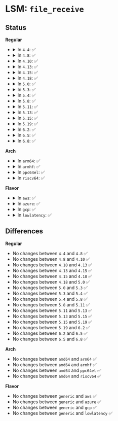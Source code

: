 # LSM: <code>file_receive</code>

## Status
<b>Regular</b>
<ul>
<li>
<details>
<summary>In <code>4.4</code>: ✅</summary>

```c
int security_file_receive(struct file *file);
```
</details>
</li>
<li>
<details>
<summary>In <code>4.8</code>: ✅</summary>

```c
int security_file_receive(struct file *file);
```
</details>
</li>
<li>
<details>
<summary>In <code>4.10</code>: ✅</summary>

```c
int security_file_receive(struct file *file);
```
</details>
</li>
<li>
<details>
<summary>In <code>4.13</code>: ✅</summary>

```c
int security_file_receive(struct file *file);
```
</details>
</li>
<li>
<details>
<summary>In <code>4.15</code>: ✅</summary>

```c
int security_file_receive(struct file *file);
```
</details>
</li>
<li>
<details>
<summary>In <code>4.18</code>: ✅</summary>

```c
int security_file_receive(struct file *file);
```
</details>
</li>
<li>
<details>
<summary>In <code>5.0</code>: ✅</summary>

```c
int security_file_receive(struct file *file);
```
</details>
</li>
<li>
<details>
<summary>In <code>5.3</code>: ✅</summary>

```c
int security_file_receive(struct file *file);
```
</details>
</li>
<li>
<details>
<summary>In <code>5.4</code>: ✅</summary>

```c
int security_file_receive(struct file *file);
```
</details>
</li>
<li>
<details>
<summary>In <code>5.8</code>: ✅</summary>

```c
int security_file_receive(struct file *file);
```
</details>
</li>
<li>
<details>
<summary>In <code>5.11</code>: ✅</summary>

```c
int security_file_receive(struct file *file);
```
</details>
</li>
<li>
<details>
<summary>In <code>5.13</code>: ✅</summary>

```c
int security_file_receive(struct file *file);
```
</details>
</li>
<li>
<details>
<summary>In <code>5.15</code>: ✅</summary>

```c
int security_file_receive(struct file *file);
```
</details>
</li>
<li>
<details>
<summary>In <code>5.19</code>: ✅</summary>

```c
int security_file_receive(struct file *file);
```
</details>
</li>
<li>
<details>
<summary>In <code>6.2</code>: ✅</summary>

```c
int security_file_receive(struct file *file);
```
</details>
</li>
<li>
<details>
<summary>In <code>6.5</code>: ✅</summary>

```c
int security_file_receive(struct file *file);
```
</details>
</li>
<li>
<details>
<summary>In <code>6.8</code>: ✅</summary>

```c
int security_file_receive(struct file *file);
```
</details>
</li>
</ul>
<b>Arch</b>
<ul>
<li>
<details>
<summary>In <code>arm64</code>: ✅</summary>

```c
int security_file_receive(struct file *file);
```
</details>
</li>
<li>
<details>
<summary>In <code>armhf</code>: ✅</summary>

```c
int security_file_receive(struct file *file);
```
</details>
</li>
<li>
<details>
<summary>In <code>ppc64el</code>: ✅</summary>

```c
int security_file_receive(struct file *file);
```
</details>
</li>
<li>
<details>
<summary>In <code>riscv64</code>: ✅</summary>

```c
int security_file_receive(struct file *file);
```
</details>
</li>
</ul>
<b>Flavor</b>
<ul>
<li>
<details>
<summary>In <code>aws</code>: ✅</summary>

```c
int security_file_receive(struct file *file);
```
</details>
</li>
<li>
<details>
<summary>In <code>azure</code>: ✅</summary>

```c
int security_file_receive(struct file *file);
```
</details>
</li>
<li>
<details>
<summary>In <code>gcp</code>: ✅</summary>

```c
int security_file_receive(struct file *file);
```
</details>
</li>
<li>
<details>
<summary>In <code>lowlatency</code>: ✅</summary>

```c
int security_file_receive(struct file *file);
```
</details>
</li>
</ul>

## Differences
<b>Regular</b>
<ul>
<li>
No changes between <code>4.4</code> and <code>4.8</code> ✅
</li>
<li>
No changes between <code>4.8</code> and <code>4.10</code> ✅
</li>
<li>
No changes between <code>4.10</code> and <code>4.13</code> ✅
</li>
<li>
No changes between <code>4.13</code> and <code>4.15</code> ✅
</li>
<li>
No changes between <code>4.15</code> and <code>4.18</code> ✅
</li>
<li>
No changes between <code>4.18</code> and <code>5.0</code> ✅
</li>
<li>
No changes between <code>5.0</code> and <code>5.3</code> ✅
</li>
<li>
No changes between <code>5.3</code> and <code>5.4</code> ✅
</li>
<li>
No changes between <code>5.4</code> and <code>5.8</code> ✅
</li>
<li>
No changes between <code>5.8</code> and <code>5.11</code> ✅
</li>
<li>
No changes between <code>5.11</code> and <code>5.13</code> ✅
</li>
<li>
No changes between <code>5.13</code> and <code>5.15</code> ✅
</li>
<li>
No changes between <code>5.15</code> and <code>5.19</code> ✅
</li>
<li>
No changes between <code>5.19</code> and <code>6.2</code> ✅
</li>
<li>
No changes between <code>6.2</code> and <code>6.5</code> ✅
</li>
<li>
No changes between <code>6.5</code> and <code>6.8</code> ✅
</li>
</ul>
<b>Arch</b>
<ul>
<li>
No changes between <code>amd64</code> and <code>arm64</code> ✅
</li>
<li>
No changes between <code>amd64</code> and <code>armhf</code> ✅
</li>
<li>
No changes between <code>amd64</code> and <code>ppc64el</code> ✅
</li>
<li>
No changes between <code>amd64</code> and <code>riscv64</code> ✅
</li>
</ul>
<b>Flavor</b>
<ul>
<li>
No changes between <code>generic</code> and <code>aws</code> ✅
</li>
<li>
No changes between <code>generic</code> and <code>azure</code> ✅
</li>
<li>
No changes between <code>generic</code> and <code>gcp</code> ✅
</li>
<li>
No changes between <code>generic</code> and <code>lowlatency</code> ✅
</li>
</ul>
